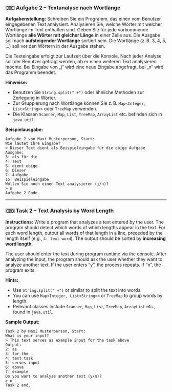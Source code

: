 ### 🇩🇪 **Aufgabe 2 – Textanalyse nach Wortlänge**

**Aufgabenstellung:**
Schreiben Sie ein Programm, das einen vom Benutzer eingegebenen Text analysiert.
Analysieren Sie, welche Wörter mit welcher Wortlänge im Text enthalten sind.
Geben Sie für jede vorkommende Wortlänge **alle Wörter mit gleicher Länge** in einer Zeile aus.
Die Ausgabe soll nach **aufsteigender Wortlänge** sortiert sein.
Die Wortlänge (z. B. 3, 4, 5, …) soll vor den Wörtern in der Ausgabe stehen.

Die Texteingabe erfolgt zur Laufzeit über die Konsole.
Nach jeder Analyse soll der Benutzer gefragt werden, ob er einen weiteren Text analysieren möchte. Bei Eingabe von „j“ wird eine neue Eingabe abgefragt, bei „n“ wird das Programm beendet.

**Hinweise:**

* Benutzen Sie `String.split(" +")` oder ähnliche Methoden zur Zerlegung in Wörter.
* Zur Gruppierung nach Wortlänge können Sie z. B. `Map<Integer, List<String>>` oder `TreeMap` verwenden.
* Die Klassen `Scanner`, `Map`, `List`, `TreeMap`, `ArrayList` etc. befinden sich in `java.util`.

**Beispielausgabe:**

```
Aufgabe 2 von Maxi Musterperson, Start:
Wie lautet Ihre Eingabe?
> Dieser Text dient als Beispieleingabe für die obige Aufgabe
Ausgabe:
3: als für die
4: Text
5: dient obige
6: Dieser
7: Aufgabe
15: Beispieleingabe
Wollen Sie noch einen Text analysieren (j/n)?
> n
Aufgabe 2 Ende.
```

---

### 🇬🇧 **Task 2 – Text Analysis by Word Length**

**Instructions:**
Write a program that analyzes a text entered by the user.
The program should detect which words of which lengths appear in the text.
For each word length, output all words of that length in a line, preceded by the length itself (e.g., `4: text word`).
The output should be sorted by **increasing word length**.

The user should enter the text during program runtime via the console.
After analyzing the input, the program should ask the user whether they want to analyze another text. If the user enters “y”, the process repeats. If “n”, the program exits.

**Hints:**

* Use `String.split(" +")` or similar to split the text into words.
* You can use `Map<Integer, List<String>>` or `TreeMap` to group words by length.
* Relevant classes include `Scanner`, `Map`, `List`, `TreeMap`, `ArrayList` etc., found in `java.util`.

**Sample Output:**

```
Task 2 by Maxi Musterperson, Start:
What is your input?
> This text serves as example input for the task above
Output:
2: as
3: for the
4: text task
5: serves input
6: above
7: example
Do you want to analyze another text (y/n)?
> n
Task 2 end.
```
